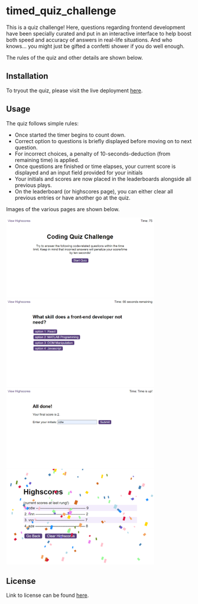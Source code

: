 # timed_quiz_challenge

This is a quiz challenge! Here, questions regarding frontend development have been specially curated and put in an interactive
interface to help boost both speed and accuracy of answers in real-life situations. And who knows... you might just be gifted a
confetti shower if you do well enough. 

The rules of the quiz and other details are shown below.

## Installation

To tryout the quiz, please visit the live deployment [here](https://enwokedi96.github.io/timed_quiz_challenge/).

## Usage

The quiz follows simple rules:
  * Once started the timer begins to count down. 
  * Correct option to questions is briefly displayed before moving on to next question.
  * For incorrect choices, a penalty of 10-seconds-deduction (from remaining time) is applied.
  * Once questions are finished or time elapses, your current score is displayed and an input field provided for your initials
  * Your initials and scores are now placed in the leaderboards alongside all previous plays.  
  * On the leaderboard (or highscores page), you can either clear all previous entries or have another go at the quiz.
  
Images of the various pages are shown below.

<img alt="screenshot" src="assets/images/startPage.png" width=400/><img alt="screenshot" src="assets/images/questionScreenShot.png" width=400/>
<img alt="screenshot" src="assets/images/enterInitialsPage.png" width=400/><img alt="screenshot" src="assets/images/highScorePage.png" width=400/>

## License

Link to license can be found [here](LICENSE.md).

